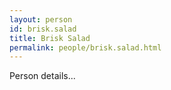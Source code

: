 ```yaml
---
layout: person
id: brisk.salad
title: Brisk Salad
permalink: people/brisk.salad.html
---
```


Person details...